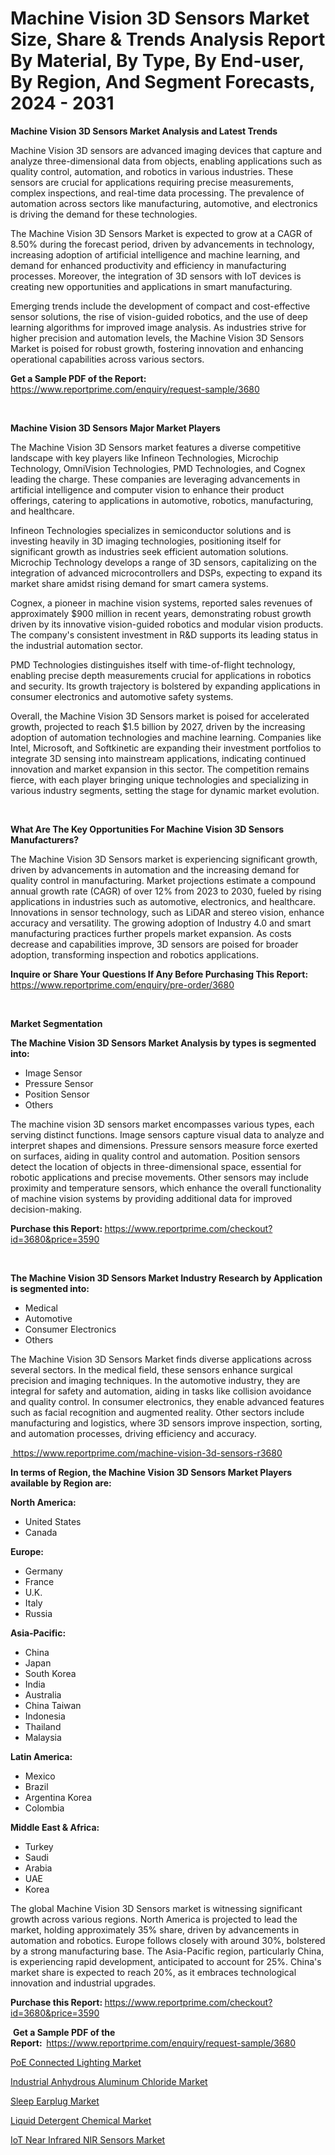 <p><h1>Machine Vision 3D Sensors Market Size, Share & Trends Analysis Report By Material, By Type, By End-user, By Region, And Segment Forecasts, 2024 - 2031</h1></p><p><strong>Machine Vision 3D Sensors Market Analysis and Latest Trends</strong></p>
<p><p>Machine Vision 3D sensors are advanced imaging devices that capture and analyze three-dimensional data from objects, enabling applications such as quality control, automation, and robotics in various industries. These sensors are crucial for applications requiring precise measurements, complex inspections, and real-time data processing. The prevalence of automation across sectors like manufacturing, automotive, and electronics is driving the demand for these technologies.</p><p>The Machine Vision 3D Sensors Market is expected to grow at a CAGR of 8.50% during the forecast period, driven by advancements in technology, increasing adoption of artificial intelligence and machine learning, and demand for enhanced productivity and efficiency in manufacturing processes. Moreover, the integration of 3D sensors with IoT devices is creating new opportunities and applications in smart manufacturing. </p><p>Emerging trends include the development of compact and cost-effective sensor solutions, the rise of vision-guided robotics, and the use of deep learning algorithms for improved image analysis. As industries strive for higher precision and automation levels, the Machine Vision 3D Sensors Market is poised for robust growth, fostering innovation and enhancing operational capabilities across various sectors.</p></p>
<p><strong>Get a Sample PDF of the Report:&nbsp;</strong> <a href="https://www.reportprime.com/enquiry/request-sample/3680">https://www.reportprime.com/enquiry/request-sample/3680</a></p>
<p>&nbsp;</p>
<p><strong>Machine Vision 3D Sensors Major Market Players</strong></p>
<p><p>The Machine Vision 3D Sensors market features a diverse competitive landscape with key players like Infineon Technologies, Microchip Technology, OmniVision Technologies, PMD Technologies, and Cognex leading the charge. These companies are leveraging advancements in artificial intelligence and computer vision to enhance their product offerings, catering to applications in automotive, robotics, manufacturing, and healthcare.</p><p>Infineon Technologies specializes in semiconductor solutions and is investing heavily in 3D imaging technologies, positioning itself for significant growth as industries seek efficient automation solutions. Microchip Technology develops a range of 3D sensors, capitalizing on the integration of advanced microcontrollers and DSPs, expecting to expand its market share amidst rising demand for smart camera systems.</p><p>Cognex, a pioneer in machine vision systems, reported sales revenues of approximately $900 million in recent years, demonstrating robust growth driven by its innovative vision-guided robotics and modular vision products. The company's consistent investment in R&D supports its leading status in the industrial automation sector.</p><p>PMD Technologies distinguishes itself with time-of-flight technology, enabling precise depth measurements crucial for applications in robotics and security. Its growth trajectory is bolstered by expanding applications in consumer electronics and automotive safety systems.</p><p>Overall, the Machine Vision 3D Sensors market is poised for accelerated growth, projected to reach $1.5 billion by 2027, driven by the increasing adoption of automation technologies and machine learning. Companies like Intel, Microsoft, and Softkinetic are expanding their investment portfolios to integrate 3D sensing into mainstream applications, indicating continued innovation and market expansion in this sector. The competition remains fierce, with each player bringing unique technologies and specializing in various industry segments, setting the stage for dynamic market evolution.</p></p>
<p>&nbsp;</p>
<p><strong>What Are The Key Opportunities For Machine Vision 3D Sensors Manufacturers?</strong></p>
<p><p>The Machine Vision 3D Sensors market is experiencing significant growth, driven by advancements in automation and the increasing demand for quality control in manufacturing. Market projections estimate a compound annual growth rate (CAGR) of over 12% from 2023 to 2030, fueled by rising applications in industries such as automotive, electronics, and healthcare. Innovations in sensor technology, such as LiDAR and stereo vision, enhance accuracy and versatility. The growing adoption of Industry 4.0 and smart manufacturing practices further propels market expansion. As costs decrease and capabilities improve, 3D sensors are poised for broader adoption, transforming inspection and robotics applications.</p></p>
<p><strong>Inquire or Share Your Questions If Any Before Purchasing This Report:</strong> <a href="https://www.reportprime.com/enquiry/pre-order/3680">https://www.reportprime.com/enquiry/pre-order/3680</a></p>
<p>&nbsp;</p>
<p><strong>Market Segmentation</strong></p>
<p><strong>The Machine Vision 3D Sensors Market Analysis by types is segmented into:</strong></p>
<p><ul><li>Image Sensor</li><li>Pressure Sensor</li><li>Position Sensor</li><li>Others</li></ul></p>
<p><p>The machine vision 3D sensors market encompasses various types, each serving distinct functions. Image sensors capture visual data to analyze and interpret shapes and dimensions. Pressure sensors measure force exerted on surfaces, aiding in quality control and automation. Position sensors detect the location of objects in three-dimensional space, essential for robotic applications and precise movements. Other sensors may include proximity and temperature sensors, which enhance the overall functionality of machine vision systems by providing additional data for improved decision-making.</p></p>
<p><strong>Purchase this Report:&nbsp;</strong><a href="https://www.reportprime.com/checkout?id=3680&price=3590">https://www.reportprime.com/checkout?id=3680&price=3590</a></p>
<p>&nbsp;</p>
<p><strong>The Machine Vision 3D Sensors Market Industry Research by Application is segmented into:</strong></p>
<p><ul><li>Medical</li><li>Automotive</li><li>Consumer Electronics</li><li>Others</li></ul></p>
<p><p>The Machine Vision 3D Sensors Market finds diverse applications across several sectors. In the medical field, these sensors enhance surgical precision and imaging techniques. In the automotive industry, they are integral for safety and automation, aiding in tasks like collision avoidance and quality control. In consumer electronics, they enable advanced features such as facial recognition and augmented reality. Other sectors include manufacturing and logistics, where 3D sensors improve inspection, sorting, and automation processes, driving efficiency and accuracy.</p></p>
<p><a href="https://www.reportprime.com/machine-vision-3d-sensors-r3680">&nbsp;https://www.reportprime.com/machine-vision-3d-sensors-r3680</a></p>
<p><strong>In terms of Region, the Machine Vision 3D Sensors Market Players available by Region are:</strong></p>
<p>
    <p> <strong> North America: </strong>
        <ul>
            <li>United States</li>
            <li>Canada</li>
        </ul>
        </p> 
    <p> <strong> Europe: </strong>
        <ul>
            <li>Germany</li>
            <li>France</li>
            <li>U.K.</li>
            <li>Italy</li>
            <li>Russia</li>
        </ul>
        </p> 
    <p> <strong> Asia-Pacific: </strong>
        <ul>
            <li>China</li>
            <li>Japan</li>
            <li>South Korea</li>
            <li>India</li>
            <li>Australia</li>
            <li>China Taiwan</li>
            <li>Indonesia</li>
            <li>Thailand</li>
            <li>Malaysia</li>
        </ul>
        </p> 
    <p> <strong> Latin America: </strong>
        <ul>
            <li>Mexico</li>
            <li>Brazil</li>
            <li>Argentina Korea</li>
            <li>Colombia</li>
        </ul>
        </p> 
    <p> <strong> Middle East & Africa: </strong>
        <ul>
            <li>Turkey</li>
            <li>Saudi</li>
            <li>Arabia</li>
            <li>UAE</li>
            <li>Korea</li>
        </ul>
    </p>
    </p>
<p><p>The global Machine Vision 3D Sensors market is witnessing significant growth across various regions. North America is projected to lead the market, holding approximately 35% share, driven by advancements in automation and robotics. Europe follows closely with around 30%, bolstered by a strong manufacturing base. The Asia-Pacific region, particularly China, is experiencing rapid development, anticipated to account for 25%. China's market share is expected to reach 20%, as it embraces technological innovation and industrial upgrades.</p></p>
<p><strong>Purchase this Report: </strong><a href="https://www.reportprime.com/checkout?id=3680&price=3590">https://www.reportprime.com/checkout?id=3680&price=3590</a></p>
<p>&nbsp;<strong>Get a Sample PDF of the Report:&nbsp;&nbsp;</strong><a href="https://www.reportprime.com/enquiry/request-sample/3680">https://www.reportprime.com/enquiry/request-sample/3680</a></p>
<p><strong></strong></p>
<p><p><a href="https://www.linkedin.com/pulse/market-insights-global-poe-connected-lighting-forecast-innovation-trends-ac7oe?trackingId=yv5P9N9SRjiPs8MVWiBfiQ%3D%3D">PoE Connected Lighting Market</a></p><p><a href="https://issuu.com/reportprime-2/docs/industrial-anhydrous-aluminum-chlor_dc639ea0c26300">Industrial Anhydrous Aluminum Chloride Market</a></p><p><a href="https://www.linkedin.com/pulse/sleep-earplug-market-research-report-exploring-size-revenue-analysis-nrkhe?trackingId=WyCw2KAjTAGB%2BguM3DTg0g%3D%3D">Sleep Earplug Market</a></p><p><a href="https://issuu.com/reportprime-2/docs/liquid-detergent-chemical-market-si_ccf7ebb1187f44">Liquid Detergent Chemical Market</a></p><p><a href="https://github.com/mauripalmi/Market-Research-Report-List-5/blob/main/iot-near-infrared-nir-sensors-market.md">IoT Near Infrared NIR Sensors Market</a></p></p>